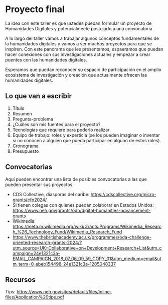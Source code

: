 # Proyecto final

La idea con este taller es que ustedes puedan formular un proyecto de Humanidades Digitales y potencialmeete postularlo a una convocatoria.

A lo largo del taller vamos a trabajar algunos conceptos fundamentales de la humanidades digitales y vamos a ver muchos proyectos para que se inspiren. Con este panorama que les presentamos, espaeramos que puedan hacer conexiones con sus investigaciones actuales y empezar a crear puentes con las humanidades digitales. 

Esperamos que puedan reconocer su espacio de participación en el amplio ecosistema de investigación y creación que actualmente ofrecen las humanidades digitales.

## Lo que van a escribir



1. Título
2. Resumen
3. Pregunta-problema
4. ¿Cuáles son mis fuentes para el proyecto?
5. Tecnologías que requiere para poderlo realizar
6. Equipo de trabajo: roles y experticia (se los pueden imaginar o inventar si no conocen a alguien que pueda participar en alguno de estos roles).
7. Cronograma
8. Presupuesto

## Convocatorias 

Aquí pueden encontrar una lista de posibles convocatorias a las que pueden presentar sus proyectos:

- CDS Collective, diasporas del caribe: https://cdscollective.org/micro-grants/cfp2024/
- Si tienen colegas con quienes puedan colaborar en Estados Unidos: https://www.neh.gov/grants/odh/digital-humanities-advancement-grants
- Wikimedia: https://meta.m.wikimedia.org/wiki/Grants:Programs/Wikimedia_Research_%26_Technology_Fund/Wikimedia_Research_Fund
- https://www.thebritishacademy.ac.uk/programmes/oda-challenge-oriented-research-grants-2024/?utm_source=UK+Collaborative+on+Development+Research+List&utm_campaign=24e1321c3a-EMAIL_CAMPAIGN_2018_07_06_09_59_COPY_01&utm_medium=email&utm_term=0_ebeb154498-24e1321c3a-1285048337

## Recursos

Tips: https://www.neh.gov/sites/default/files/inline-files/Application%20tips.pdf
